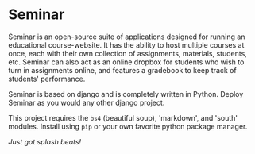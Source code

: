 Seminar
================================================================================

Seminar is an open-source suite of applications designed for running an
educational course-website. It has the ability to host multiple courses at once,
each with their own collection of assignments, materials, students, etc. Seminar
can also act as an online dropbox for students who wish to turn in assignments
online, and features a gradebook to keep track of students' performance.

Seminar is based on django and is completely written in Python. Deploy Seminar
as you would any other django project.

This project requires the `bs4` (beautiful soup), 'markdown', and 'south'
modules. Install using `pip` or your own favorite python package manager.

*Just got splash beats!*

